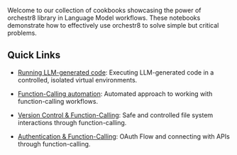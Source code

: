 Welcome to our collection of cookbooks showcasing the power of orchestr8 library in Language Model workflows. These notebooks demonstrate how to effectively use orchestr8 to solve simple but critical problems.

## Quick Links

- [Running LLM-generated code](./running-llm-generated-code.md): Executing LLM-generated code in a controlled, isolated virtual environments.

- [Function-Calling automation](./function-calling-automation.md): Automated approach to working with function-calling workflows.

- [Version Control & Function-Calling](./version-control-and-function-calling.md): Safe and controlled file system interactions through function-calling.

- [Authentication & Function-Calling](./authentication-and-function-calling.md): OAuth Flow and connecting with APIs through function-calling.
